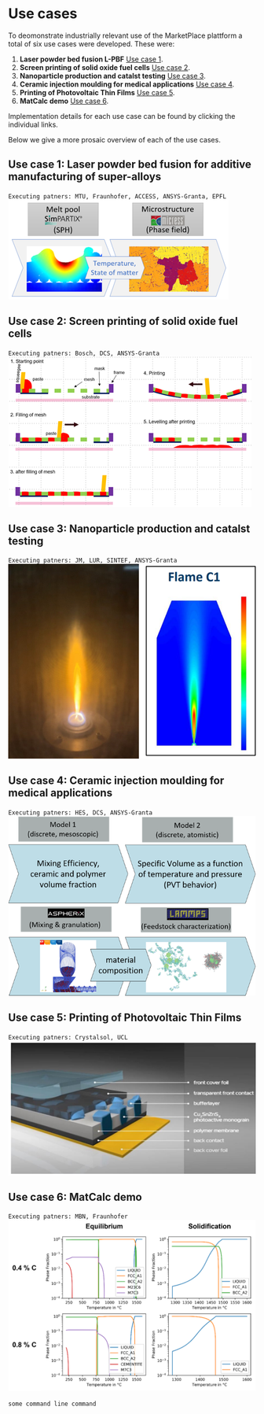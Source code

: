 # Use cases

To deomonstrate industrially relevant use of the MarketPlace plattform a total of six use cases were developed. These were:

1. **Laser powder bed fusion L-PBF** [Use case 1](./uc1.md).
1. **Screen printing of solid oxide fuel cells** [Use case 2](./uc2.md).
1. **Nanoparticle production and catalst testing** [Use case 3](./uc3.md).
1. **Ceramic injection moulding for medical applications** [Use case 4](./uc4.md).
1. **Printing of Photovoltaic Thin Films** [Use case 5](./uc5.md).
1. **MatCalc demo** [Use case 6](./uc6.md).

Implementation details for each use case can be found by clicking the individual links.

Below we give a more prosaic overview of each of the use cases.

## Use case 1: Laser powder bed fusion for additive manufacturing of super-alloys

`Executing patners: MTU, Fraunhofer, ACCESS, ANSYS-Granta, EPFL`
![./uc1-01](./figures/uc1-01.png)

## Use case 2: Screen printing of solid oxide fuel cells

`Executing patners: Bosch, DCS, ANSYS-Granta`
![./uc2-01](./figures/uc2-01.png)

## Use case 3: Nanoparticle production and catalst testing

`Executing patners: JM, LUR, SINTEF, ANSYS-Granta`
![./uc3-01](./figures/uc3-01.png)

## Use case 4: Ceramic injection moulding for medical applications

`Executing patners: HES, DCS, ANSYS-Granta`
![./uc4-01](./figures/uc4-01.png)

## Use case 5: Printing of Photovoltaic Thin Films

`Executing patners: Crystalsol, UCL`
![./uc5-01](./figures/uc5-01.png)

## Use case 6: MatCalc demo

`Executing patners: MBN, Fraunhofer`
![./uc6-01](./figures/uc6-01.png)

```
some command line command
```
